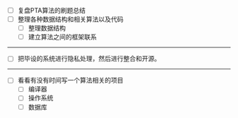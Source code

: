 - [ ] 复盘PTA算法的刷题总结
- [ ] 整理各种数据结构和相关算法以及代码
	- [ ] 整理数据结构
	- [ ] 建立算法之间的框架联系

---

- [ ] 把毕设的系统进行隐私处理，然后进行整合和开源。

---

- [ ] 看看有没有时间写一个算法相关的项目
	- [ ] 编译器
	- [ ] 操作系统
	- [ ] 数据库